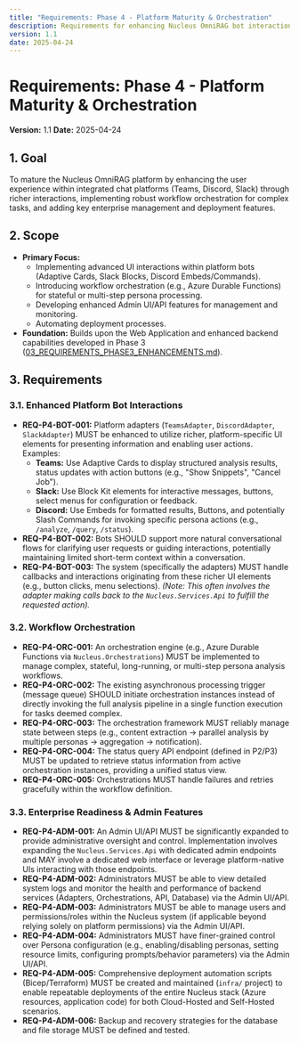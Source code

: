 ```yaml
---
title: "Requirements: Phase 4 - Platform Maturity & Orchestration"
description: Requirements for enhancing Nucleus OmniRAG bot interactions, implementing workflow orchestration, and adding enterprise/admin features via the API.
version: 1.1
date: 2025-04-24
---
```


# Requirements: Phase 4 - Platform Maturity & Orchestration

**Version:** 1.1
**Date:** 2025-04-24

## 1. Goal

To mature the Nucleus OmniRAG platform by enhancing the user experience within integrated chat platforms (Teams, Discord, Slack) through richer interactions, implementing robust workflow orchestration for complex tasks, and adding key enterprise management and deployment features.

## 2. Scope

*   **Primary Focus:**
    *   Implementing advanced UI interactions within platform bots (Adaptive Cards, Slack Blocks, Discord Embeds/Commands).
    *   Introducing workflow orchestration (e.g., Azure Durable Functions) for stateful or multi-step persona processing.
    *   Developing enhanced Admin UI/API features for management and monitoring.
    *   Automating deployment processes.
*   **Foundation:** Builds upon the Web Application and enhanced backend capabilities developed in Phase 3 ([03_REQUIREMENTS_PHASE3_ENHANCEMENTS.md](./03_REQUIREMENTS_PHASE3_ENHANCEMENTS.md)).

## 3. Requirements

### 3.1. Enhanced Platform Bot Interactions

*   **REQ-P4-BOT-001:** Platform adapters (`TeamsAdapter`, `DiscordAdapter`, `SlackAdapter`) MUST be enhanced to utilize richer, platform-specific UI elements for presenting information and enabling user actions. Examples:
    *   **Teams:** Use Adaptive Cards to display structured analysis results, status updates with action buttons (e.g., "Show Snippets", "Cancel Job").
    *   **Slack:** Use Block Kit elements for interactive messages, buttons, select menus for configuration or feedback.
    *   **Discord:** Use Embeds for formatted results, Buttons, and potentially Slash Commands for invoking specific persona actions (e.g., `/analyze`, `/query`, `/status`).
*   **REQ-P4-BOT-002:** Bots SHOULD support more natural conversational flows for clarifying user requests or guiding interactions, potentially maintaining limited short-term context within a conversation.
*   **REQ-P4-BOT-003:** The system (specifically the adapters) MUST handle callbacks and interactions originating from these richer UI elements (e.g., button clicks, menu selections). *(Note: This often involves the adapter making calls back to the `Nucleus.Services.Api` to fulfill the requested action).*

### 3.2. Workflow Orchestration

*   **REQ-P4-ORC-001:** An orchestration engine (e.g., Azure Durable Functions via `Nucleus.Orchestrations`) MUST be implemented to manage complex, stateful, long-running, or multi-step persona analysis workflows.
*   **REQ-P4-ORC-002:** The existing asynchronous processing trigger (message queue) SHOULD initiate orchestration instances instead of directly invoking the full analysis pipeline in a single function execution for tasks deemed complex.
*   **REQ-P4-ORC-003:** The orchestration framework MUST reliably manage state between steps (e.g., content extraction -> parallel analysis by multiple personas -> aggregation -> notification).
*   **REQ-P4-ORC-004:** The status query API endpoint (defined in P2/P3) MUST be updated to retrieve status information from active orchestration instances, providing a unified status view.
*   **REQ-P4-ORC-005:** Orchestrations MUST handle failures and retries gracefully within the workflow definition.

### 3.3. Enterprise Readiness & Admin Features

*   **REQ-P4-ADM-001:** An Admin UI/API MUST be significantly expanded to provide administrative oversight and control. Implementation involves expanding the `Nucleus.Services.Api` with dedicated admin endpoints and MAY involve a dedicated web interface or leverage platform-native UIs interacting with those endpoints.
*   **REQ-P4-ADM-002:** Administrators MUST be able to view detailed system logs and monitor the health and performance of backend services (Adapters, Orchestrations, API, Database) via the Admin UI/API.
*   **REQ-P4-ADM-003:** Administrators MUST be able to manage users and permissions/roles within the Nucleus system (if applicable beyond relying solely on platform permissions) via the Admin UI/API.
*   **REQ-P4-ADM-004:** Administrators MUST have finer-grained control over Persona configuration (e.g., enabling/disabling personas, setting resource limits, configuring prompts/behavior parameters) via the Admin UI/API.
*   **REQ-P4-ADM-005:** Comprehensive deployment automation scripts (Bicep/Terraform) MUST be created and maintained (`infra/` project) to enable repeatable deployments of the entire Nucleus stack (Azure resources, application code) for both Cloud-Hosted and Self-Hosted scenarios.
*   **REQ-P4-ADM-006:** Backup and recovery strategies for the database and file storage MUST be defined and tested.
